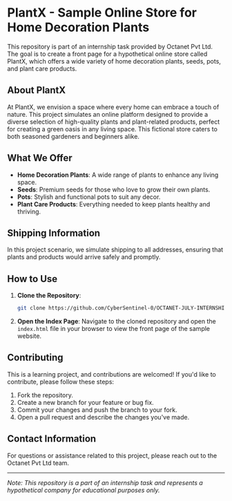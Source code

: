 # PlantX - Sample Online Store for Home Decoration Plants

This repository is part of an internship task provided by Octanet Pvt Ltd. The goal is to create a front page for a hypothetical online store called PlantX, which offers a wide variety of home decoration plants, seeds, pots, and plant care products.

## About PlantX

At PlantX, we envision a space where every home can embrace a touch of nature. This project simulates an online platform designed to provide a diverse selection of high-quality plants and plant-related products, perfect for creating a green oasis in any living space. This fictional store caters to both seasoned gardeners and beginners alike.

## What We Offer

- **Home Decoration Plants**: A wide range of plants to enhance any living space.
- **Seeds**: Premium seeds for those who love to grow their own plants.
- **Pots**: Stylish and functional pots to suit any decor.
- **Plant Care Products**: Everything needed to keep plants healthy and thriving.

## Shipping Information

In this project scenario, we simulate shipping to all addresses, ensuring that plants and products would arrive safely and promptly.

## How to Use

1. **Clone the Repository**:
    ```bash
    git clone https://github.com/CyberSentinel-0/OCTANET-JULY-INTERNSHIP-TASK-1.git
    ```

2. **Open the Index Page**: Navigate to the cloned repository and open the `index.html` file in your browser to view the front page of the sample website.

## Contributing

This is a learning project, and contributions are welcomed! If you'd like to contribute, please follow these steps:

1. Fork the repository.
2. Create a new branch for your feature or bug fix.
3. Commit your changes and push the branch to your fork.
4. Open a pull request and describe the changes you've made.

## Contact Information

For questions or assistance related to this project, please reach out to the Octanet Pvt Ltd team.

---

*Note: This repository is a part of an internship task and represents a hypothetical company for educational purposes only.*
